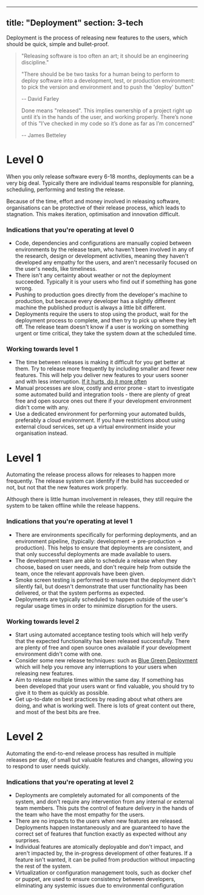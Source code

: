   ---
title: "Deployment"
section: 3-tech
---

Deployment is the process of releasing new features to the users, which should be quick, simple and bullet-proof.

>"Releasing software is too often an art;
>it should be an engineering discipline."
>
>"There should be be two tasks for a human being to perform to deploy
>software into a development, test, or production environment:
>to pick the version and environment and to push the 'deploy' button"
>
>-- David Farley
>
>
>Done means "released". This implies ownership of a project right up
>until it’s in the hands of the user, and working properly.
>There’s none of this "I’ve checked in my code so it’s done as far as I’m concerned"
>
>-- James Betteley


# Level 0
When you only release software every 6-18 months, deployments can be a very big deal. Typically there are individual teams responsible for planning, scheduling, performing and testing the release.

Because of the time, effort and money involved in releasing software, organisations can be  protective of their release process, which leads to stagnation. This makes iteration, optimisation and innovation difficult.

### Indications that you're operating at level 0

 - Code, dependencies and configurations are manually copied between environments by the release team, who haven't been involved in any of the research, design or development activities, meaning they haven't developed any empathy for the users, and aren't necessarily focused on the user's needs, like timeliness.
 - There isn't any certainty about weather or not the deployment succeeded. Typically it is your users who find out if something has gone wrong.
 - Pushing to production goes directly from the developer's machine to production, but because every developer has a slightly different machine the published product is always a little bit different.
 - Deployments require the users to stop using the product, wait for the deployment process to complete, and then try to pick up where they left off. The release team doesn't know if a user is working on something urgent or time critical, they take the system down at the scheduled time.

### Working towards level 1

 - The time between releases is making it difficult for you get better at them. Try to release more frequently by including smaller and fewer new features. This will help you deliver new features to your users sooner and with less interruption. [If it hurts, do it more often](http://martinfowler.com/bliki/FrequencyReducesDifficulty.html)
 - Manual processes are slow, costly and error prone - start to investigate some automated build and integration tools - there are plenty of great free and open source ones out there if your development environment didn't come with any.
 - Use a dedicated environment for performing your automated builds, preferably a cloud environment. If you have restrictions about using external cloud services, set up a virtual environment inside your organisation instead.

# Level 1

Automating the release process allows for releases to happen more frequently. The release system can identify if the build  has succeeded or not, but not that the new features work properly.

Although there is little human involvement in releases, they still require the system to be taken offline while the release happens.

### Indications that you're operating at level 1

 - There are environments specifically for performing deployments, and an environment pipeline, (typically: development &rarr; pre-production &rarr; production). This helps to ensure that deployments are consistent, and that only successful deployments are made available to users.
 - The development team are able to schedule a release when they choose, based on user needs, and don't require help from outside the team, once the relevant approvals have been given.
 - Smoke screen testing is performed to ensure that the deployment didn't silently fail, but doesn't demonstrate that user functionality has been delivered, or that the system performs as expected.
 - Deployments are typically scheduled to happen outside of the user's regular usage times in order to minimize disruption for the users.


### Working towards level 2
 - Start using automated acceptance testing tools which will help verify that the expected functionality has been released successfully. There are plenty of free and open source ones available if your development environment didn't come with one.
 - Consider some new release techniques: such as [Blue Green Deployment](http://martinfowler.com/bliki/BlueGreenDeployment.html) which will help you remove any interruptions to your users when releasing new features.
 - Aim to release multiple times within the same day. If something has been developed that your users want or find valuable, you should try to give it to them as quickly as possible.
 - Get up-to-date on best practices by reading about what others are doing, and what is working well. There is lots of great content out there, and most of the best bits are free.


# Level 2

Automating the end-to-end release process has resulted in multiple releases per day, of small but valuable features and changes, allowing you to respond to user needs quickly.

### Indications that you're operating at level 2

 - Deployments are completely automated for all components of the system, and don't require any intervention from any internal or external team members. This puts the control of feature delivery in the hands of the team who have the most empathy for the users.
 - There are no impacts to the users when new features are released. Deployments happen instantaneously and are guaranteed to have the correct set of features that function exactly as expected without any surprises.
 - Individual features are atomically deployable and don't impact, and aren't impacted by, the in-progress development of other features. If a feature isn't wanted, it can be pulled from production without impacting the rest of the system.
 - Virtualization or configuration management tools, such as docker chef or puppet, are used to ensure consistency between  developers, eliminating any systemic issues due to environmental configuration

